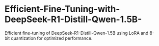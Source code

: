 # Efficient-Fine-Tuning-with-DeepSeek-R1-Distill-Qwen-1.5B-
Efficient fine-tuning of DeepSeek-R1-Distill-Qwen-1.5B using LoRA and 8-bit quantization for optimized performance.
